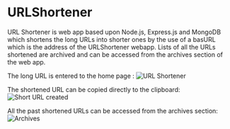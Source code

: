 # URLShortener

URL Shortener is web app based upon Node.js, Express.js and MongoDB which shortens the long URLs into shorter ones by the use of a basURL which is the address of the URLShortener webapp. Lists of all the URLs shortened are archived and can be accessed from the archives section of the web app.

The long URL is entered to the home page : 
![URL Shortener]('https://github.com/HardikJ7321/URLShortener/tree/master/public/images/home.png')

The shortened URL can be copied directly to the clipboard:
![Short URL created]('https://github.com/HardikJ7321/URLShortener/tree/master/public/images/shorten.png')

All the past shortened URLs can be accessed from the archives section:
![Archives]('https://github.com/HardikJ7321/URLShortener/tree/master/public/images/archives.png')
